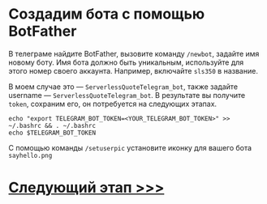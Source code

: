 # Создадим бота с помощью BotFather
В телеграме найдите BotFather, вызовите команду `/newbot`, задайте имя новому боту.
Имя бота должно быть уникальным, используйте для этого номер своего аккаунта. 
Например, включайте `sls350` в название. 

В моем случае это — `ServerlessQuoteTelegram_bot`, 
также задайте username — `ServerlessQuoteTelegram_bot`. 
В результате вы получите `token`, сохраним его, он потребуется на следующих этапах.

    echo "export TELEGRAM_BOT_TOKEN=<YOUR_TELEGRAM_BOT_TOKEN>" >> ~/.bashrc && . ~/.bashrc
    echo $TELEGRAM_BOT_TOKEN

С помощью команды `/setuserpic` установите иконку для вашего бота `sayhello.png`

# [Следующий этап >>>](../02-create-service-account/README.md)
